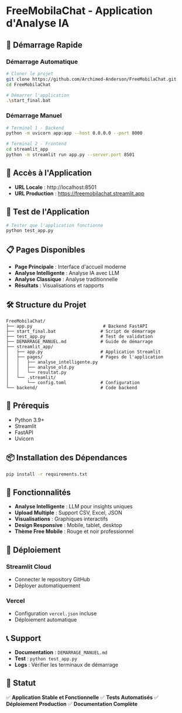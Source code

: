# FreeMobilaChat - Application d'Analyse IA

## 🚀 Démarrage Rapide

### **Démarrage Automatique**
```bash
# Cloner le projet
git clone https://github.com/Archimed-Anderson/FreeMobilaChat.git
cd FreeMobilaChat

# Démarrer l'application
.\start_final.bat
```

### **Démarrage Manuel**
```bash
# Terminal 1 - Backend
python -m uvicorn app:app --host 0.0.0.0 --port 8000

# Terminal 2 - Frontend
cd streamlit_app
python -m streamlit run app.py --server.port 8501
```

## 📱 Accès à l'Application

- **URL Locale** : http://localhost:8501
- **URL Production** : https://freemobilachat.streamlit.app

## 🧪 Test de l'Application

```bash
# Tester que l'application fonctionne
python test_app.py
```

## 📋 Pages Disponibles

- **Page Principale** : Interface d'accueil moderne
- **Analyse Intelligente** : Analyse IA avec LLM
- **Analyse Classique** : Analyse traditionnelle
- **Résultats** : Visualisations et rapports

## 🛠️ Structure du Projet

```
FreeMobilaChat/
├── app.py                           # Backend FastAPI
├── start_final.bat                 # Script de démarrage
├── test_app.py                     # Test de validation
├── DEMARRAGE_MANUEL.md             # Guide de démarrage
├── streamlit_app/
│   ├── app.py                      # Application Streamlit
│   ├── pages/                      # Pages de l'application
│   │   ├── analyse_intelligente.py
│   │   ├── analyse_old.py
│   │   └── resultat.py
│   └── .streamlit/
│       └── config.toml             # Configuration
└── backend/                        # Code backend
```

## 🔧 Prérequis

- Python 3.9+
- Streamlit
- FastAPI
- Uvicorn

## 📦 Installation des Dépendances

```bash
pip install -r requirements.txt
```

## 🎯 Fonctionnalités

- **Analyse Intelligente** : LLM pour insights uniques
- **Upload Multiple** : Support CSV, Excel, JSON
- **Visualisations** : Graphiques interactifs
- **Design Responsive** : Mobile, tablet, desktop
- **Thème Free Mobile** : Rouge et noir professionnel

## 🚀 Déploiement

### **Streamlit Cloud**
- Connecter le repository GitHub
- Déployer automatiquement

### **Vercel**
- Configuration `vercel.json` incluse
- Déploiement automatique

## 📞 Support

- **Documentation** : `DEMARRAGE_MANUEL.md`
- **Test** : `python test_app.py`
- **Logs** : Vérifier les terminaux de démarrage

## 🎉 Statut

✅ **Application Stable et Fonctionnelle**
✅ **Tests Automatisés**
✅ **Déploiement Production**
✅ **Documentation Complète**
